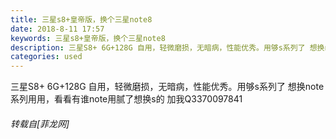 ```yaml
---
title: 三星s8+皇帝版，换个三星note8
date: 2018-8-11 17:57
keywords: 三星s8+皇帝版，换个三星note8
description: 三星S8+ 6G+128G 自用，轻微磨损，无暗病，性能优秀。用够s系列了 想换note系列用用，看看有谁note用腻了想换s的 加我Q3370097841
categories: used
---
```

<td class="t_f" id="postmessage_1627145">

三星S8+ 6G+128G 自用，轻微磨损，无暗病，性能优秀。用够s系列了 想换note系列用用，看看有谁note用腻了想换s的 加我Q3370097841</td>
###### 转载自[菲龙网]